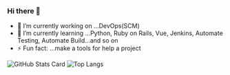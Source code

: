 ### Hi there 👋

<!--
**naonao0001777/naonao0001777** is a ✨ _special_ ✨ repository because its `README.md` (this file) appears on your GitHub profile.

Here are some ideas to get you started:
-->
- 🔭 I’m currently working on ...DevOps(SCM)
- 🌱 I’m currently learning ...Python, Ruby on Rails, Vue, Jenkins, Automate Testing, Automate Build...and so on
- ⚡ Fun fact: ...make a tools for help a project

<!--
- � I’m looking to collaborate on ...
- 🤔 I’m looking for help with ...
- 💬 Ask me about ...
- 📫 How to reach me: ...
- 😄 Pronouns: ...
-->

![GitHub Stats Card](https://github-readme-stats.vercel.app/api?username=naonao0001777&show_icons=true)
![Top Langs](https://github-readme-stats.vercel.app/api/top-langs/?username=naonao0001777&hide=javascript,html)


<!--[![](https://raw.githubusercontent.com/naonao0001777/naonao0001777/main/profile-summary-card-output/default/1-repos-per-language.svg)](https://github.com/vn7n24fzkq/github-profile-summary-cards)-->
